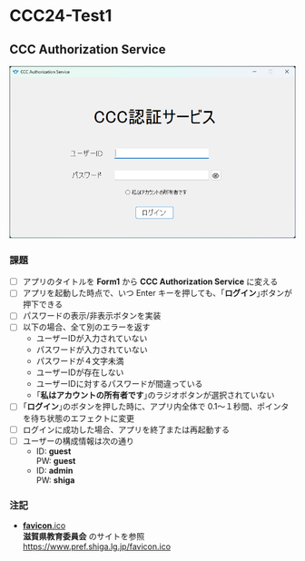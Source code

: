 # CCC24-Test1

## CCC Authorization Service

[![](sample.png)](#)

### 課題

- [ ] アプリのタイトルを **Form1** から **CCC Authorization Service** に変える
- [ ] アプリを起動した時点で、いつ Enter キーを押しても、｢**ログイン**｣ボタンが押下できる
- [ ] パスワードの表示/非表示ボタンを実装
- [ ] 以下の場合、全て別のエラーを返す
  - ユーザーIDが入力されていない
  - パスワードが入力されていない
  - パスワードが４文字未満
  - ユーザーIDが存在しない
  - ユーザーIDに対するパスワードが間違っている
  - ｢**私はアカウントの所有者です**｣のラジオボタンが選択されていない
- [ ] ｢**ログイン**｣のボタンを押した時に、アプリ内全体で 0.1～１秒間、ポインタを待ち状態のエフェクトに変更
- [ ] ログインに成功した場合、アプリを終了または再起動する
- [ ] ユーザーの構成情報は次の通り
  - ID: **guest**  
    PW: **guest**
  - ID: **admin**  
    PW: **shiga**

### 注記

- [**favicon**.ico](/favicon.ico)  
  **滋賀県教育委員会** のサイトを参照  
  <https://www.pref.shiga.lg.jp/favicon.ico>
